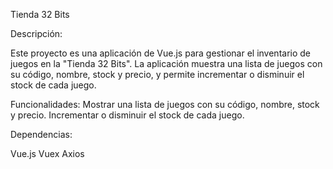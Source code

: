 Tienda 32 Bits

Descripción: 

Este proyecto es una aplicación de Vue.js para gestionar el inventario de juegos en la "Tienda 32 Bits". La aplicación muestra una lista de juegos con su código, nombre, stock y precio, y permite incrementar o disminuir el stock de cada juego.


Funcionalidades:
Mostrar una lista de juegos con su código, nombre, stock y precio.
Incrementar o disminuir el stock de cada juego.

Dependencias:

Vue.js
Vuex
Axios
